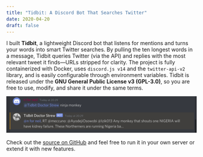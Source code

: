 ```yaml
---
title: "Tidbit: A Discord Bot That Searches Twitter"
date: 2020-04-20
draft: false
---
```


I built **Tidbit**, a lightweight Discord bot that listens for mentions and turns your words into smart Twitter searches. By pulling the ten longest words in a message, Tidbit queries Twitter (via the API) and replies with the most relevant tweet it finds—URLs stripped for clarity. The project is fully containerized with Docker, uses `discord.js v14` and the `twitter-api-v2` library, and is easily configurable through environment variables. Tidbit is released under the **GNU General Public License v3 (GPL-3.0)**, so you are free to use, modify, and share it under the same terms.

![Discord chat screenshot](example.png)

Check out the [source on GitHub](https://github.com/yourusername/tidbit) and feel free to run it in your own server or extend it with new features.
